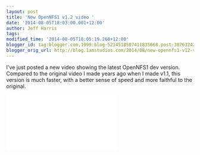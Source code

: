 ```yaml
---
layout: post
title: 'New OpenNFS1 v1.2 video '
date: '2014-08-05T18:03:00.001+12:00'
author: Jeff Harris
tags: 
modified_time: '2014-08-05T18:05:19.268+12:00'
blogger_id: tag:blogger.com,1999:blog-5214518507411835668.post-3076324288607681487
blogger_orig_url: http://blog.1amstudios.com/2014/08/new-opennfs1-v12-video.html
---
```

I've just posted a new video showing the latest OpenNFS1 dev version. Compared to the original video I made years ago when I made v1.1, this version is much faster, with a better sense of speed and more faithful to the original.

<div class="video">
<div class="videowrapper"><iframe src="//www.youtube.com/embed/DnF-i4My3Ng?rel=0" frameborder="0" allowfullscreen></iframe></div>
</div>